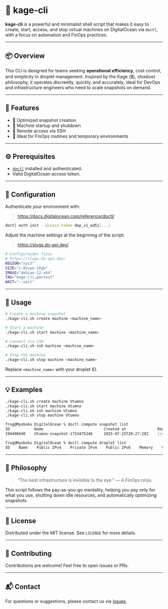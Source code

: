 # 🥷 kage-cli

**kage-cli** is a powerful and minimalist shell script that makes it easy to create, start, access, and stop virtual machines on DigitalOcean via `doctl`, with a focus on automation and FinOps practices.

---

## 📦 Overview

This CLI is designed for teams seeking **operational efficiency**, cost control, and simplicity in droplet management. Inspired by the Kage (影, *shadow*) philosophy, it operates discreetly, quickly, and accurately, ideal for DevOps and infrastructure engineers who need to scale snapshots on demand.

---

## 🚀 Features

- 📸 Optimized snapshot creation
- 🔁 Machine startup and shutdown
- 🐚 Remote access via SSH
- 🧮 Ideal for FinOps routines and temporary environments

---

## ⚙️ Prerequisites

- [`doctl`](https://docs.digitalocean.com/reference/doctl/) installed and authenticated.
- Valid DigitalOcean access token.

---

## 🔐 Configuration

Authenticate your environment with:
> https://docs.digitalocean.com/reference/doctl/  
```bash
doctl auth init --access-token dop_v1_ed51[...]
```
Adjust the machine settings at the beginning of the script:  
> https://slugs.do-api.dev/  
```bash
# Configurações fixas
# https://slugs.do-api.dev/
REGION="nyc3"
SIZE="s-8vcpu-16gb"
IMAGE="debian-12-x64"
TAG="kage-cli,pentest"
WAIT="--wait"
```

---

## 🧰 Usage

```bash
# Create a machine snapshot
./kage-cli.sh create machine <machine_name>

# Start a machine
./kage-cli.sh start machine <machine_name>

# Connect via SSH
./kage-cli.sh ssh machine <machine_name>

# Stop the machine
./kage-cli.sh stop machine <machine_name>
```

Replace `<machine_name>` with your droplet ID.

---

## 💡 Examples

```bash
./kage-cli.sh create machine Utumno
./kage-cli.sh start machine Utumno
./kage-cli.sh ssh machine Utumno
./kage-cli.sh stop machine Utumno
```
```bash
frog@Myoboku DigitalOcean % doctl compute snapshot list
ID           Name                           Created at              Regions    Resource ID    Resource Type    Min Disk Size    Size         Tags
194496640    Utumno-snapshot-1753475246     2025-07-25T20:27:28Z    [nyc3]     509958314      droplet          320              45.80 GiB    
```
```bash
frog@Myoboku DigitalOcean % doctl compute droplet list 
ID    Name    Public IPv4    Private IPv4    Public IPv6    Memory    VCPUs    Disk    Region    Image    VPC UUID    Status    Tags    Features    Volumes
```
---

## 🧠 Philosophy

> "The best infrastructure is invisible to the eye."
> — A FinOps ninja.

This script follows the pay-as-you-go mentality, helping you pay only for what you use, shutting down idle resources, and automatically optimizing snapshots.

---

## 📜 License

Distributed under the MIT license. See `LICENSE` for more details.

---

## 🤝 Contributing

Contributions are welcome! Feel free to open issues or PRs.

---

## 📬 Contact

For questions or suggestions, please contact us via [Issues](https://github.com/seurepo/kage-cli/issues).
